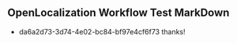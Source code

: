 ## OpenLocalization Workflow Test MarkDown
* da6a2d73-3d74-4e02-bc84-bf97e4cf6f73 
thanks!<!--HONumber=Mar16_HO4-->
